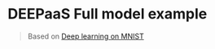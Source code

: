 # DEEPaaS Full model example

> Based on [Deep learning on MNIST](https://github.com/numpy/numpy-tutorials/blob/main/content/tutorial-deep-learning-on-mnist.md)
